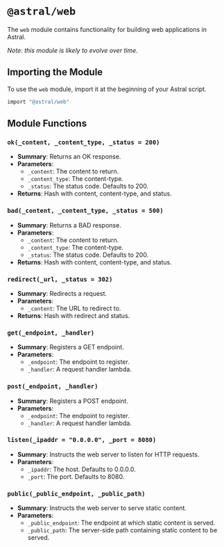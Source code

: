 # `@astral/web`

The `web` module contains functionality for building web applications in Astral.

*Note: this module is likely to evolve over time.*

## Importing the Module

To use the `web` module, import it at the beginning of your Astral script.

```ruby
import "@astral/web"
```

## Module Functions

### `ok(_content, _content_type, _status = 200)`
- **Summary**: Returns an OK response.
- **Parameters**:
  - `_content`: The content to return.
  - `_content_type`: The content-type.
  - `_status`: The status code. Defaults to 200.
- **Returns**: Hash with content, content-type, and status.

### `bad(_content, _content_type, _status = 500)`
- **Summary**: Returns a BAD response.
- **Parameters**:
  - `_content`: The content to return.
  - `_content_type`: The content-type.
  - `_status`: The status code. Defaults to 200.
- **Returns**: Hash with content, content-type, and status.

### `redirect(_url, _status = 302)`
- **Summary**: Redirects a request.
- **Parameters**:
  - `_content`: The URL to redirect to.
- **Returns**: Hash with redirect and status.

### `get(_endpoint, _handler)`
- **Summary**: Registers a GET endpoint.
- **Parameters**:
  - `_endpoint`: The endpoint to register.
  - `_handler`: A request handler lambda.

### `post(_endpoint, _handler)`
- **Summary**: Registers a POST endpoint.
- **Parameters**:
  - `_endpoint`: The endpoint to register.
  - `_handler`: A request handler lambda.

### `listen(_ipaddr = "0.0.0.0", _port = 8080)`
- **Summary**: Instructs the web server to listen for HTTP requests.
- **Parameters**:
  - `_ipaddr`: The host. Defaults to 0.0.0.0.
  - `_port`: The port. Defaults to 8080.

### `public(_public_endpoint, _public_path)`
- **Summary**: Instructs the web server to serve static content.
- **Parameters**:
  - `_public_endpoint`: The endpoint at which static content is served.
  - `_public_path`: The server-side path containing static content to be served.